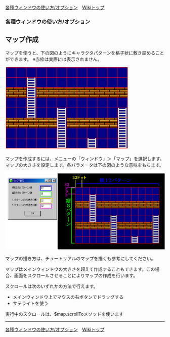 
[各種ウィンドウの使い方/オプション](./wnd-use-opt)&emsp;[Wikiトップ](./)

### 各種ウィンドウの使い方/オプション
## マップ作成

マップを使うと、下の図のようにキャラクタパターンを格子状に敷き詰めることができます。 ※赤枠は実際には表示されません。


![map-ex.png](./img/map-ex.png)

マップを作成するには、メニューの「ウィンドウ」＞「マップ」を選択します。 マップの大きさを設定します。各パラメータは下の図のような意味をもちます。

![map-make.png](./img/map-make.png)

マップの描き方は、チュートリアルのマップを描くも参考にしてください。

マップはメインウィンドウの大きさを超えて作成することもできます。この場合、画面をスクロールさせることによりマップの作成を行います。

スクロールは次のいずれかの方法で行えます。

- メインウィンドウ上でマウスの右ボタンでドラッグする
- サテライトを使う

実行中のスクロールは、$map.scrollToメソッドを使います



***

[各種ウィンドウの使い方/オプション](./wnd-use-opt)&emsp;[Wikiトップ](./)


